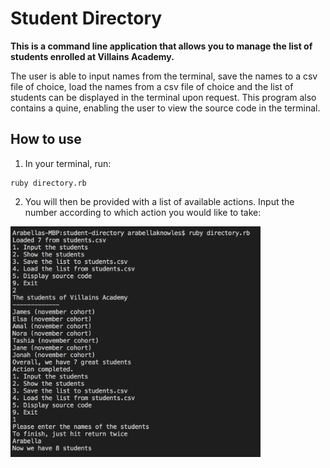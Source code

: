 # Student Directory #

**This is a command line application that  allows you to manage the list of students enrolled at Villains Academy.**

The user is able to input names from the terminal, save the names to a csv file of choice, load the names from a csv file of choice and the list of students can be displayed in the terminal upon request. This program also contains a quine, enabling the user to view the source code in the terminal.

## How to use ##
1) In your terminal, run:
```shell
ruby directory.rb
```
2) You will then be provided with a list of available actions. Input the number according to which action you would like to take:

<img src="app_use_image.png" alt="image" width="400"/>
